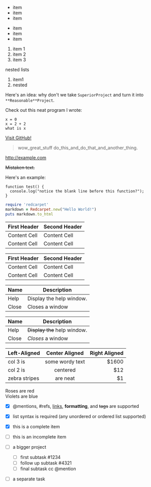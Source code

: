 * item
* item
* item

- item
- item
- item

1. item 1
2. item 2
3. item 3

nested lists

1. item1
  1. nested 


 Here's an idea: why don't we take `SuperiorProject` and turn it into `**Reasonable**Project`.

 Check out this neat program I wrote:

```
x = 0
x = 2 + 2
what is x
```

[Visit GitHub!](https://www.github.com)

> wow_great_stuff
> do_this_and_do_that_and_another_thing.

http://example.com

~~Mistaken text.~~

Here's an example:

```
function test() {
  console.log("notice the blank line before this function?");
}
```
```ruby
require 'redcarpet'
markdown = Redcarpet.new("Hello World!")
puts markdown.to_html
```

First Header  | Second Header
------------- | -------------
Content Cell  | Content Cell
Content Cell  | Content Cell

| First Header  | Second Header |
| ------------- | ------------- |
| Content Cell  | Content Cell  |
| Content Cell  | Content Cell  |

| Name | Description          |
| ------------- | ----------- |
| Help      | Display the help window.|
| Close     | Closes a window     |


| Name | Description          |
| ------------- | ----------- |
| Help      | ~~Display the~~ help window.|
| Close     | _Closes_ a window     |



| Left-Aligned  | Center Aligned  | Right Aligned |
| :------------ |:---------------:| -----:|
| col 3 is      | some wordy text | $1600 |
| col 2 is      | centered        |   $12 |
| zebra stripes | are neat        |    $1 |




Roses are red  
Violets are blue




- [x] @mentions, #refs, [links](), **formatting**, and <del>tags</del> are supported
- [x] list syntax is required (any unordered or ordered list supported)
- [x] this is a complete item
- [ ] this is an incomplete item

- [ ] a bigger project
  - [ ] first subtask #1234
  - [ ] follow up subtask #4321
  - [ ] final subtask cc @mention
- [ ] a separate task


